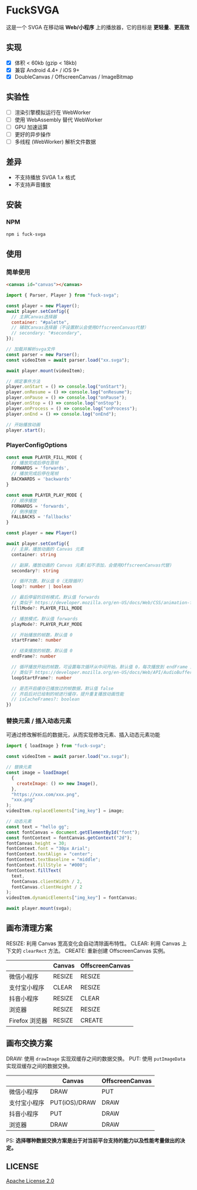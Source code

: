 # FuckSVGA

这是一个 SVGA 在移动端 **Web/小程序** 上的播放器，它的目标是 **更轻量**、**更高效**

## 实现

- [x] 体积 < 60kb (gzip < 18kb)
- [x] 兼容 Android 4.4+ / iOS 9+
- [x] DoubleCanvas / OffscreenCanvas / ImageBitmap

## 实验性

- [ ] 渲染引擎模拟运行在 WebWorker
- [ ] 使用 WebAssembly 替代 WebWorker
- [ ] GPU 加速运算
- [ ] 更好的异步操作
- [ ] 多线程 (WebWorker) 解析文件数据

## 差异

- 不支持播放 SVGA 1.x 格式
- 不支持声音播放

## 安装

### NPM

```sh
npm i fuck-svga
```

## 使用

### 简单使用

```html
<canvas id="canvas"></canvas>
```

```js
import { Parser, Player } from "fuck-svga";

const player = new Player();
await player.setConfig({
  // 主屏Canvas选择器
  container: "#palette",
  // 辅助Canvas选择器（不设置默认会使用OffscreenCanvas代替）
  // secondary: "#secondary",
});

// 加载并解析svga文件
const parser = new Parser();
const videoItem = await parser.load("xx.svga");

await player.mount(videoItem);

// 绑定事件方法
player.onStart = () => console.log("onStart");
player.onResume = () => console.log("onResume");
player.onPause = () => console.log("onPause");
player.onStop = () => console.log("onStop");
player.onProcess = () => console.log("onProcess");
player.onEnd = () => console.log("onEnd");

// 开始播放动画
player.start();
```

### PlayerConfigOptions

```ts
const enum PLAYER_FILL_MODE {
  // 播放完成后停在首帧
  FORWARDS = 'forwards',
  // 播放完成后停在尾帧
  BACKWARDS = 'backwards'
}

const enum PLAYER_PLAY_MODE {
  // 顺序播放
  FORWARDS = 'forwards',
  // 倒序播放
  FALLBACKS = 'fallbacks'
}

const player = new Player()

await player.setConfig({
  // 主屏，播放动画的 Canvas 元素
  container: string

  // 副屏，播放动画的 Canvas 元素(如不添加，会使用OffscreenCanvas代替)
  secondary?: string

  // 循环次数，默认值 0（无限循环）
  loop?: number | boolean

  // 最后停留的目标模式，默认值 forwards
  // 类似于 https://developer.mozilla.org/en-US/docs/Web/CSS/animation-fill-mode
  fillMode?: PLAYER_FILL_MODE

  // 播放模式，默认值 forwards
  playMode?: PLAYER_PLAY_MODE

  // 开始播放的帧数，默认值 0
  startFrame?: number

  // 结束播放的帧数，默认值 0
  endFrame?: number

  // 循环播放开始的帧数，可设置每次循环从中间开始。默认值 0，每次播放到 endFrame 后，跳转到此帧开始循环，若此值小于 startFrame 则不生效
  // 类似于 https://developer.mozilla.org/en-US/docs/Web/API/AudioBufferSourceNode/loopStart
  loopStartFrame?: number

  // 是否开启缓存已播放过的帧数据，默认值 false
  // 开启后对已绘制的帧进行缓存，提升重复播放动画性能
  // isCacheFrames?: boolean
})
```

### 替换元素 / 插入动态元素

可通过修改解析后的数据元，从而实现修改元素、插入动态元素功能

```js
import { loadImage } from "fuck-svga";

const videoItem = await parser.load("xx.svga");

// 替换元素
const image = loadImage(
  {
    createImage: () => new Image(),
  },
  "https://xxx.com/xxx.png",
  "xxx.png"
);
videoItem.replaceElements["img_key"] = image;

// 动态元素
const text = "hello gg";
const fontCanvas = document.getElementById("font");
const fontContext = fontCanvas.getContext("2d");
fontCanvas.height = 30;
fontContext.font = "30px Arial";
fontContext.textAlign = "center";
fontContext.textBaseline = "middle";
fontContext.fillStyle = "#000";
fontContext.fillText(
  text,
  fontCanvas.clientWidth / 2,
  fontCanvas.clientHeight / 2
);
videoItem.dynamicElements["img_key"] = fontCanvas;

await player.mount(svga);
```

## 画布清理方案

RESIZE: 利用 Canvas 宽高变化会自动清除画布特性。
CLEAR: 利用 Canvas 上下文的 `clearRect` 方法。
CREATE: 重新创建 OffscreenCanvas 实例。

|                | Canvas | OffscreenCanvas |
| -------------- | ------ | --------------- |
| 微信小程序     | RESIZE | RESIZE          |
| 支付宝小程序   | CLEAR  | RESIZE          |
| 抖音小程序     | RESIZE | CLEAR           |
| 浏览器         | RESIZE | RESIZE          |
| Firefox 浏览器 | RESIZE | CREATE          |

## 画布交换方案

DRAW: 使用 `drawImage` 实现双缓存之间的数据交换。
PUT: 使用 `putImageData` 实现双缓存之间的数据交换。

|              | Canvas        | OffscreenCanvas |
| ------------ | ------------- | --------------- |
| 微信小程序   | DRAW          | PUT             |
| 支付宝小程序 | PUT(iOS)/DRAW | DRAW            |
| 抖音小程序   | PUT           | DRAW            |
| 浏览器       | DRAW          | DRAW            |

PS: **选择哪种数据交换方案是出于对当前平台支持的能力以及性能考量做出的决定。**

## LICENSE

[Apache License 2.0](./LICENSE)
